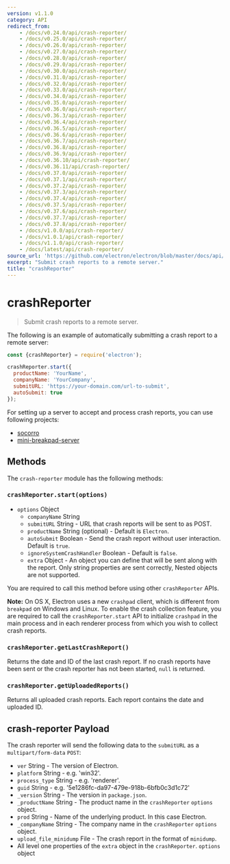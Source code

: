 ```yaml
---
version: v1.1.0
category: API
redirect_from:
    - /docs/v0.24.0/api/crash-reporter/
    - /docs/v0.25.0/api/crash-reporter/
    - /docs/v0.26.0/api/crash-reporter/
    - /docs/v0.27.0/api/crash-reporter/
    - /docs/v0.28.0/api/crash-reporter/
    - /docs/v0.29.0/api/crash-reporter/
    - /docs/v0.30.0/api/crash-reporter/
    - /docs/v0.31.0/api/crash-reporter/
    - /docs/v0.32.0/api/crash-reporter/
    - /docs/v0.33.0/api/crash-reporter/
    - /docs/v0.34.0/api/crash-reporter/
    - /docs/v0.35.0/api/crash-reporter/
    - /docs/v0.36.0/api/crash-reporter/
    - /docs/v0.36.3/api/crash-reporter/
    - /docs/v0.36.4/api/crash-reporter/
    - /docs/v0.36.5/api/crash-reporter/
    - /docs/v0.36.6/api/crash-reporter/
    - /docs/v0.36.7/api/crash-reporter/
    - /docs/v0.36.8/api/crash-reporter/
    - /docs/v0.36.9/api/crash-reporter/
    - /docs/v0.36.10/api/crash-reporter/
    - /docs/v0.36.11/api/crash-reporter/
    - /docs/v0.37.0/api/crash-reporter/
    - /docs/v0.37.1/api/crash-reporter/
    - /docs/v0.37.2/api/crash-reporter/
    - /docs/v0.37.3/api/crash-reporter/
    - /docs/v0.37.4/api/crash-reporter/
    - /docs/v0.37.5/api/crash-reporter/
    - /docs/v0.37.6/api/crash-reporter/
    - /docs/v0.37.7/api/crash-reporter/
    - /docs/v0.37.8/api/crash-reporter/
    - /docs/v1.0.0/api/crash-reporter/
    - /docs/v1.0.1/api/crash-reporter/
    - /docs/v1.1.0/api/crash-reporter/
    - /docs/latest/api/crash-reporter/
source_url: 'https://github.com/electron/electron/blob/master/docs/api/crash-reporter.md'
excerpt: "Submit crash reports to a remote server."
title: "crashReporter"
---
```


# crashReporter

> Submit crash reports to a remote server.

The following is an example of automatically submitting a crash report to a
remote server:

```javascript
const {crashReporter} = require('electron');

crashReporter.start({
  productName: 'YourName',
  companyName: 'YourCompany',
  submitURL: 'https://your-domain.com/url-to-submit',
  autoSubmit: true
});
```

For setting up a server to accept and process crash reports, you can use
following projects:

* [socorro](https://github.com/mozilla/socorro)
* [mini-breakpad-server](https://github.com/electron/mini-breakpad-server)

## Methods

The `crash-reporter` module has the following methods:

### `crashReporter.start(options)`

* `options` Object
  * `companyName` String
  * `submitURL` String - URL that crash reports will be sent to as POST.
  * `productName` String (optional) - Default is `Electron`.
  * `autoSubmit` Boolean - Send the crash report without user interaction.
    Default is `true`.
  * `ignoreSystemCrashHandler` Boolean - Default is `false`.
  * `extra` Object - An object you can define that will be sent along with the
    report. Only string properties are sent correctly, Nested objects are not
    supported.

You are required to call this method before using other `crashReporter`
APIs.

**Note:** On OS X, Electron uses a new `crashpad` client, which is different
from `breakpad` on Windows and Linux. To enable the crash collection feature,
you are required to call the `crashReporter.start` API to initialize `crashpad`
in the main process and in each renderer process from which you wish to collect
crash reports.

### `crashReporter.getLastCrashReport()`

Returns the date and ID of the last crash report. If no crash reports have been
sent or the crash reporter has not been started, `null` is returned.

### `crashReporter.getUploadedReports()`

Returns all uploaded crash reports. Each report contains the date and uploaded
ID.

## crash-reporter Payload

The crash reporter will send the following data to the `submitURL` as
a `multipart/form-data` `POST`:

* `ver` String - The version of Electron.
* `platform` String - e.g. 'win32'.
* `process_type` String - e.g. 'renderer'.
* `guid` String - e.g. '5e1286fc-da97-479e-918b-6bfb0c3d1c72'
* `_version` String - The version in `package.json`.
* `_productName` String - The product name in the `crashReporter` `options`
  object.
* `prod` String - Name of the underlying product. In this case Electron.
* `_companyName` String - The company name in the `crashReporter` `options`
  object.
* `upload_file_minidump` File - The crash report in the format of `minidump`.
* All level one properties of the `extra` object in the `crashReporter`.
  `options` object
